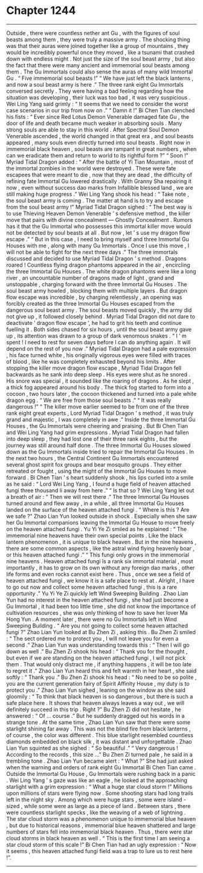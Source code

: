 
# Chapter 1244


---

Outside , there were countless nether ant Gu , with the figures of soul beasts among them , they were truly a massive army . The shocking thing was that their auras were joined together like a group of mountains , they would be incredibly powerful once they moved , like a tsunami that crashed down with endless might .
Not just the size of the soul beast army , but also the fact that there were many ancient and immemorial soul beasts among them . The Gu Immortals could also sense the auras of many wild Immortal Gu .
“ Five immemorial soul beasts !”
“ We have just left the black lanterns , and now a soul beast army is here .”
The three rank eight Gu Immortals conversed secretly .
They were having a bad feeling regarding how the situation was developing , their luck was too bad , it was very suspicious .
Wei Ling Yang said grimly : “ It seems that we need to consider the worst case scenarios in our trip from now on .”
“ Damn it !” Bi Chen Tian clenched his fists : “ Ever since Red Lotus Demon Venerable damaged fate Gu , the door of life and death became much weaker in absorbing souls . Many strong souls are able to stay in this world . After Spectral Soul Demon Venerable ascended , the world changed in that great era , and soul beasts appeared , many souls even directly turned into soul beasts . Right now in immemorial black heaven , soul beasts are rampant in great numbers , when can we eradicate them and return to world to its rightful form ?”
“ Soon !” Myriad Tidal Dragon added : “ After the battle of Yi Tian Mountain , most of the immortal zombies in the world were destroyed . These were fate escapees that were meant to die , now that they are dead , the difficulty of refining fate Immortal Gu lowered drastically . With Granny Sha repairing it now , even without success dao marks from Infallible blessed land , we are still making huge progress .”
Wei Ling Yang shook his head : “ Take note , the soul beast army is coming . The matter at hand is to try and escape from the soul beast army !”
Myriad Tidal Dragon sighed : “ The best way is to use Thieving Heaven Demon Venerable ’ s defensive method , the killer move that pairs with divine concealment — Ghostly Concealment . Rumors has it that the Gu Immortal who possesses this immortal killer move would not be detected by soul beasts at all . But now , let ’ s use my dragon flow escape .”
“ But in this case , I need to bring myself and three Immortal Gu Houses with me , along with many Gu Immortals . Once I use this move , I will not be able to fight for the next three days .”
The three immortals discussed and decided to use Myriad Tidal Dragon ’ s method .
Dragons roared !
Countless flying dragon phantoms appeared in the air , encircling the three Immortal Gu Houses .
The white dragon phantoms were like a long river , an uncountable number of dragons made of light , grand and unstoppable , charging forward with the three Immortal Gu Houses .
The soul beast army howled , blocking them with multiple layers .
But dragon flow escape was incredible , by charging relentlessly , an opening was forcibly created as the three Immortal Gu Houses escaped from the dangerous soul beast army .
The soul beasts moved quickly , the army did not give up , it followed closely behind .
Myriad Tidal Dragon did not dare to deactivate ‘ dragon flow escape ’, he had to grit his teeth and continue fuelling it .
Both sides chased for six hours , until the soul beast army gave up , its attention was drawn to a group of dark venomous snakes .
“ I ’ m spent ! I need to rest for seven days before I can do anything again . It will depend on the rest of you now .” Myriad Tidal Dragon had a pale expression , his face turned white , his originally vigorous eyes were filled with traces of blood , like he was completely exhausted beyond his limits .
After stopping the killer move dragon flow escape , Myriad Tidal Dragon fell backwards as he sank into deep sleep .
His eyes were shut as he snored .
His snore was special , it sounded like the roaring of dragons .
As he slept , a thick fog appeared around his body .
The thick fog started to form into a cocoon , two hours later , the cocoon thickened and turned into a pale white dragon egg .
“ We are free from those soul beasts .”
“ It was really dangerous !”
“ The killer move earlier seemed to be from one of the three rank eight great experts , Lord Myriad Tidal Dragon ’ s method , it was truly grand and majestic , I was completely in awe .”
Inside the three Immortal Gu Houses , the Gu Immortals were cheering and praising .
But Bi Chen Tian and Wei Ling Yang had grim expressions .
Myriad Tidal Dragon had fallen into deep sleep , they had lost one of their three rank eights , but the journey was still around half done .
The three Immortal Gu Houses slowed down as the Gu Immortals inside tried to repair the Immortal Gu Houses .
In the next two hours , the Central Continent Gu Immortals encountered several ghost spirit fox groups and bear mosquito groups . They either retreated or fought , using the might of the Immortal Gu Houses to move forward .
Bi Chen Tian ’ s heart suddenly shook , his lips curled into a smile as he said : “ Lord Wei Ling Yang , I found a huge field of heaven attached fungi three thousand li away from here .”
“ Is that so ? Wei Ling Yang let out a breath of air : “ Then we will rest there .”
The three Immortal Gu Houses turned around and flew away , in a while , all three Immortal Gu Houses landed on the surface of the heaven attached fungi .
“ Where is this ? Are we safe ?” Zhao Lian Yun looked outside in shock . Especially when she saw her Gu Immortal companions leaving the Immortal Gu House to move freely on the heaven attached fungi .
Yu Yi Ye Zi smiled as he explained : “ The immemorial nine heavens have their own special points . Like the black lantern phenomenon , it is unique to black heaven . But in the nine heavens , there are some common aspects , like the astral wind flying heavenly boar , or this heaven attached fungi .”
“ This fungi only grows in the immemorial nine heavens . Heaven attached fungi is a rank six immortal material , most importantly , it has to grow on its own without any foreign dao marks , other life forms and even rocks cannot exist here . Thus , once we see a field of heaven attached fungi , we know it is a safe place to rest at . Alright , I have to go out now and collect some heaven attached fungi , this is a rare opportunity .”
Yu Yi Ye Zi quickly left Wind Sweeping Building .
Zhao Lian Yun had no interest in the heaven attached fungi , she had just become a Gu Immortal , it had been too little time , she did not know the importance of cultivation resources , she was only thinking of how to save her lover Ma Hong Yun .
A moment later , there were no Gu Immortals left in Wind Sweeping Building .
“ Are you not going to collect some heaven attached fungi ?” Zhao Lian Yun looked at Bu Zhen Zi , asking this .
Bu Zhen Zi smiled : “ The sect ordered me to protect you , I will not leave you for even a second .”
Zhao Lian Yun was understanding towards this : “ Then I will go down as well .”
Bu Zhen Zi shook his head : “ Thank you for the thought , but even if we are standing on the heaven attached fungi , I will not pick them . That would only distract me , if anything happens , it will be too late to regret it .”
Zhao Lian Yun heard this and felt warmth in her heart , she said softly : “ Thank you .”
Bu Zhen Zi shook his head : “ No need to be so polite , you are the current generation fairy of Spirit Affinity House , my duty is to protect you .”
Zhao Lian Yun sighed , leaning on the window as she said gloomily : “ To think that black heaven is so dangerous , but there is such a safe place here . It shows that heaven always leaves a way out , we will definitely succeed in this trip . Right ?”
Bu Zhen Zi did not hesitate , he answered : “ Of … course .”
But he suddenly dragged out his words in a strange tone .
At the same time , Zhao Lian Yun saw that there were some starlight shining far away .
This was not the blind fire from black lanterns , of course , the color was different . This blue starlight resembled countless diamonds embedded on black silk , it was distant and unforgettable .
Zhao Lian Yun squinted as she sighed : “ So beautiful .”
“ Very dangerous ! According to the records , this size …” Bu Zhen Zi turned pale , he said in a trembling tone .
Zhao Lian Yun became alert : “ What ?”
She had just asked when the warning and orders of rank eight Gu Immortal Bi Chen Tian came .
Outside the Immortal Gu House , Gu Immortals were rushing back in a panic .
Wei Ling Yang ’ s gaze was like an eagle , he looked at the approaching starlight with a grim expression : “ What a huge star cloud storm !”
Millions upon millions of stars were flying now .
Some shooting stars had long trails left in the night sky . Among which were huge stars , some were island - sized , while some were as large as a piece of land .
Between stars , there were countless starlight specks , like the weaving of a web of lightning .
The star cloud storm was a phenomenon unique to immemorial blue heaven , but due to historical reasons , immemorial blue heaven shattered and large numbers of stars fell into immemorial black heaven .
Thus , there were star cloud storms in black heaven as well .
“ This is the first time I am seeing a star cloud storm of this scale !” Bi Chen Tian had an ugly expression : “ Now it seems , this heaven attached fungi field was a trap to lure us to rest here !”.

---

